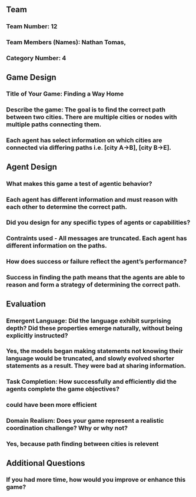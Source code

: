 ## Team

### Team Number: 12
### Team Members (Names): Nathan Tomas, 
### Category Number: 4

## Game Design

### Title of Your Game: Finding a Way Home
### Describe the game: The goal is to find the correct path between two cities. There are multiple cities or nodes with multiple paths connecting them.
### Each agent has select information on which cities are connected via differing paths i.e. [city A->B], [city B->E].



## Agent Design

### What makes this game a test of agentic behavior?
### Each agent has different information and must reason with each other to determine the correct path. 
### Did you design for any specific types of agents or capabilities?
### Contraints used - All messages are truncated. Each agent has different information on the paths.
### How does success or failure reflect the agent’s performance?
### Success in finding the path means that the agents are able to reason and form a strategy of determining the correct path.

## Evaluation

### Emergent Language: Did the language exhibit surprising depth? Did these properties emerge naturally, without being explicitly instructed?
### Yes, the models began making statements not knowing their language would be truncated, and slowly evolved shorter statements as a result. They were bad at sharing information.
### Task Completion: How successfully and efficiently did the agents complete the game objectives?
### could have been more efficient
### Domain Realism: Does your game represent a realistic coordination challenge? Why or why not?
### Yes, because path finding between cities is relevent


## Additional Questions

### If you had more time, how would you improve or enhance this game?
